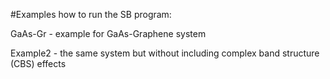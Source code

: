 #Examples how to run the SB program:


GaAs-Gr - example for GaAs-Graphene system

Example2 - the same system but without including complex band structure (CBS) effects 




